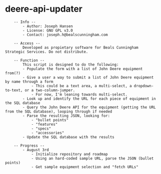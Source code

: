 # deere-api-updater
        -- Info --
            - Author: Joseph Hansen
            - License: GNU GPL v3.0
            - Contact: joseph.h@bealscunningham.com

        -- Access -- 
            Developed as propietary software for Beals Cunningham Strategic Services. Do not distribute.

        -- Function --
            This script is designed to do the following:
            - Populate the form with a list of John Deere equipment from(?)
            - Give a user a way to submit a list of John Deere equipment by name through a form
                - This could be a text area, a multi-select, a dropdown-to-text, or a two-column-jumper.
                - For now, I'm leaning towards multi-select.
            - Look up and identify the URL for each piece of equipment in the SQL database
            - Query the John Deere API for the equipment (getting the URL from the SQL database), looping through if needed
            - Parse the resulting JSON, looking for: 
                - "bullet points"
                - "features"
                - "specs"
                - "accessories"
            - Update the SQL database with the results

        -- Progress --
            - August 3rd
                - Initialize repository and roadmap
                - Using an hard-coded sample URL, parse the JSON (bullet points)
                - Get sample equipment selection and "fetch URLs"
